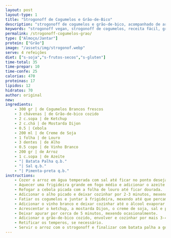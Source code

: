 ```yaml
---
layout: post
layout-type: 1
title: "Strogonoff de Cogumelos e Grão-de-Bico"
description: "strogonoff de cogumelos e grão-de-bico, acompanhado de arroz e batata palha crocante"
keywords: "strogonoff vegan, strogonoff de cogumelos, receita fácil, grão-de-bico, comida reconfortante, prato principal, sem lactose, jantar saudável, comida rápida, refeição vegetariana"
permalink: /strogonoff-cogumelos-grao/
type: ["Almoço/Jantar"]
protein: ["Grão"]
image: "/assets/img/strogonof.webp"
serve: 4 refeições
diet: ["s-soja","s-frutos-secos","s-gluten"]
time-total: 35
time-prepar: 10
time-confe: 25
calorias: 470
proteinas: 17
lipidos: 12
hidratos: 70
author: original
new:
ingredients:
    - 300 gr | de Cogumelos Brancos frescos
    - 3 chávenas | de Grão-de-bico cozido
    - 2 c.sopa | de Ketchup
    - 2 c.chá | de Mostarda Dijon
    - 0.5 | Cebola
    - 200 ml | de Creme de Soja
    - 1 folha | de Louro
    - 3 dentes | de Alho
    - 0.5 copo | de Vinho Branco
    - 200 gr | de Arroz
    - 1 c.sopa | de Azeite
    - "| Batata Palha q.b."
    - "| Sal q.b."
    - "| Pimenta-preta q.b."
instructions:
    - Cozer o arroz em água temperada com sal até ficar no ponto desejado. Escorrer e reservar.
    - Aquecer uma frigideira grande em fogo médio e adicionar o azeite.
    - Refogar a cebola picada com a folha de louro até ficar dourada.
    - Adicionar o alho picado e deixar cozinhar por 2-3 minutos, mexendo ocasionalmente.
    - Fatiar os cogumelos e juntar à frigideira, mexendo até que percam parte da água e reduzam ligeiramente.
    - Adicionar o vinho branco e deixar cozinhar até o álcool evaporar completamente.
    - Acrescentar o ketchup, a mostarda Dijon, o creme de soja, sal e pimenta-preta a gosto. Mexer bem até ficar homogéneo.
    - Deixar apurar por cerca de 5 minutos, mexendo ocasionalmente.
    - Adicionar o grão-de-bico cozido, envolver e cozinhar por mais 3-4 minutos para absorver os sabores.
    - Retificar os temperos, se necessário.
    - Servir o arroz com o strogonoff e finalizar com batata palha a gosto.
---
```


